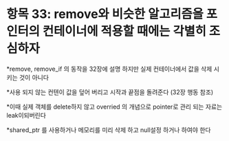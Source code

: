 # 항목 33: remove와 비슷한 알고리즘을 포인터의 컨테이너에 적용할 때에는 각별히 조심하자 

*remove, remove_if 의 동작을 32장에 설명 하지만 실제 컨테이너에서 값을 삭제 시키는 것이 아니다

*사용 되지 않는 컨텐이 값을 덮어 버리고 시작과 끝점을 돌려준다 (32장 행동 참조)

*이때 실제 객체를 delete하지 않고 overried 의 개념으로 pointer로 관리 되는 자료는 leak이되버린다

*shared_ptr 를 사용하거나 메모리를 미리 삭제 하고 null설정 하거나 하여야 한다

